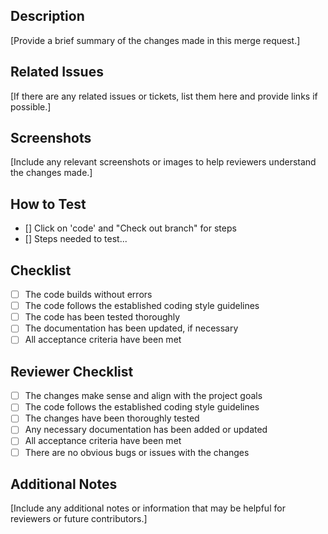 ## Description

[Provide a brief summary of the changes made in this merge request.]

## Related Issues

[If there are any related issues or tickets, list them here and provide links if possible.]

## Screenshots

[Include any relevant screenshots or images to help reviewers understand the changes made.]

## How to Test

- [] Click on 'code' and "Check out branch" for steps
- [] Steps needed to test...

## Checklist

- [ ] The code builds without errors
- [ ] The code follows the established coding style guidelines
- [ ] The code has been tested thoroughly
- [ ] The documentation has been updated, if necessary
- [ ] All acceptance criteria have been met

## Reviewer Checklist

- [ ] The changes make sense and align with the project goals
- [ ] The code follows the established coding style guidelines
- [ ] The changes have been thoroughly tested
- [ ] Any necessary documentation has been added or updated
- [ ] All acceptance criteria have been met
- [ ] There are no obvious bugs or issues with the changes

## Additional Notes

[Include any additional notes or information that may be helpful for reviewers or future contributors.]
